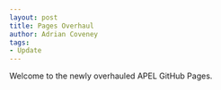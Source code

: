 ```yaml
---
layout: post
title: Pages Overhaul
author: Adrian Coveney
tags:
- Update
---
```


Welcome to the newly overhauled APEL GitHub Pages.
<!--more-->